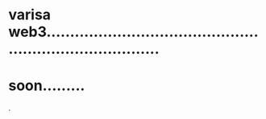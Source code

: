 # varisa web3.............................................................................
# soon.........
.
